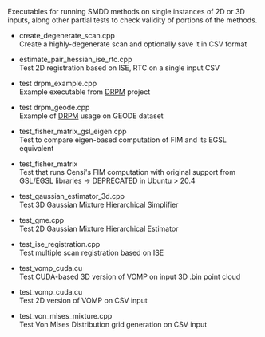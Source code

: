 Executables for running SMDD methods on single instances of 2D or 3D inputs, along other partial tests to check validity of portions of the methods.

- create_degenerate_scan.cpp\
Create a highly-degenerate scan and optionally save it in CSV format

- estimate_pair_hessian_ise_rtc.cpp\
Test 2D registration based on ISE, RTC on a single input CSV

- test drpm_example.cpp\
Example executable from [DRPM](https://github.com/ntnu-arl/drpm) project

- test drpm_geode.cpp\
Example of [DRPM](https://github.com/ntnu-arl/drpm) usage on GEODE dataset

- test_fisher_matrix_gsl_eigen.cpp\
Test to compare eigen-based computation of FIM and its EGSL equivalent

- test_fisher_matrix\
Test that runs Censi's FIM computation with original support from GSL/EGSL libraries -> DEPRECATED in Ubuntu > 20.4

- test_gaussian_estimator_3d.cpp\
Test 3D Gaussian Mixture Hierarchical Simplifier

- test_gme.cpp\
Test 2D Gaussian Mixture Hierarchical Estimator

- test_ise_registration.cpp\
Test multiple scan registration based on ISE

- test_vomp_cuda.cu\
Test CUDA-based 3D version of VOMP on input 3D .bin point cloud

- test_vomp_cuda.cu\
Test 2D version of VOMP on CSV input

- test_von_mises_mixture.cpp\
Test Von Mises Distribution grid generation on CSV input
